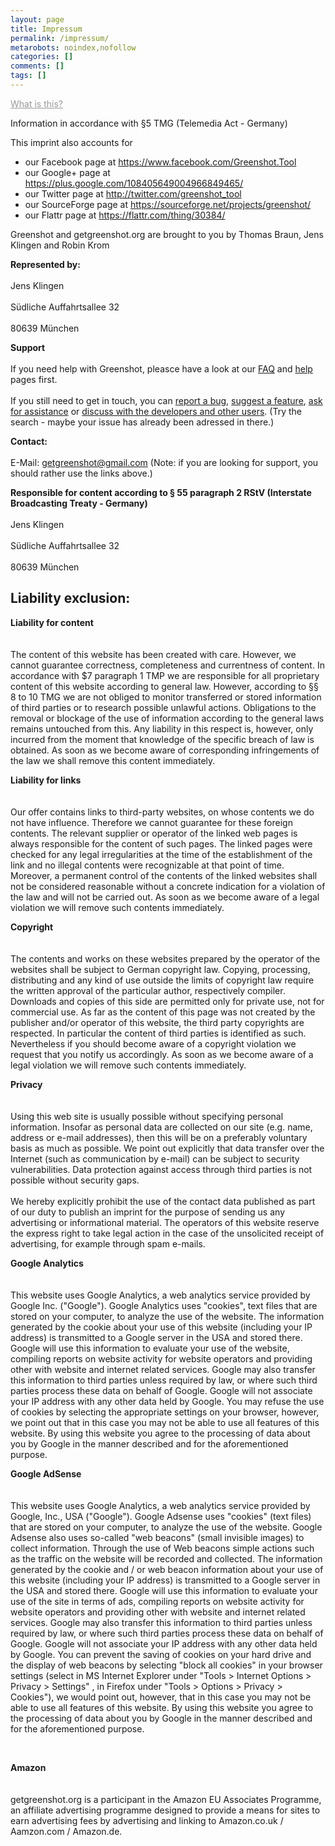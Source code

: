 ```yaml
---
layout: page
title: Impressum
permalink: /impressum/
metarobots: noindex,nofollow
categories: []
comments: []
tags: []
---
```

<p><a href="http://en.wikipedia.org/wiki/Impressum" target="_blank" style="color:#999999">What is this?</a></p>
<p>Information in accordance with §5 TMG (Telemedia Act - Germany)</p>
<p>This imprint also accounts for </p>
<ul>
<li>our Facebook page at <a href="https://www.facebook.com/Greenshot.Tool" target="_blank">https://www.facebook.com/Greenshot.Tool</a></li>
<li>our Google+ page at <a href="https://plus.google.com/108405649004966849465/" target="_blank">https://plus.google.com/108405649004966849465/</a></li>
<li>our Twitter page at <a href="http://twitter.com/greenshot_tool" target="_blank">http://twitter.com/greenshot_tool</a></li>
<li>our SourceForge page at <a href="https://sourceforge.net/projects/greenshot/" target="_blank">https://sourceforge.net/projects/greenshot/</a></li>
<li>our Flattr page at <a href="https://flattr.com/thing/30384/" target="_blank">https://flattr.com/thing/30384/</a></li>
</ul>
<p>Greenshot and getgreenshot.org are brought to you by Thomas Braun, Jens Klingen and Robin Krom<br></p>
<p> <strong>Represented by: </strong><br><br />
Jens Klingen<br><br />
Südliche Auffahrtsallee 32<br><br />
80639 München</p>
<p>
<strong>Support</strong><br><br />
If you need help with Greenshot, pleasce have a look at our <a href="/faq/">FAQ</a> and <a href="/help">help</a> pages first.<br><br />
If you still need to get in touch, you can <a href="http://sourceforge.net/p/greenshot/bugs/" target="_blank" rel="nofollow">report a bug</a>, <a href="http://sourceforge.net/p/greenshot/feature-requests/" target="_blank" rel="nofollow">suggest a feature</a>, <a href="https://sourceforge.net/p/greenshot/support-requests/" rel="nofollow">ask for assistance</a> or <a href="http://sourceforge.net/p/greenshot/discussion/676082/" target="_blank" rel="nofollow">discuss with the developers and other users</a>. (Try the search - maybe your issue has already been adressed in there.)</p>
<p>
<strong>Contact:</strong> <br><br />
E-Mail: <a href='mailto:getgreenshot@gmail.com'>getgreenshot@gmail.com</a> (Note: if you are looking for support, you should rather use the links above.)</p>
<p><strong>Responsible for content according to § 55 paragraph 2 RStV (Interstate Broadcasting Treaty - Germany)</strong><br><br />
Jens Klingen<br><br />
Südliche Auffahrtsallee 32<br><br />
80639 München</p>
<h2>Liability exclusion: </h2>
<p>
<strong>Liability for content</strong><br><br><br />
The content of this website has been created with care. However, we cannot guarantee correctness, completeness and currentness of content. In accordance with $7 paragraph 1 TMP we are responsible for all proprietary content of this website according to general law. However, according to §§ 8 to 10 TMG we are not obliged to monitor transferred or stored information of third parties or to research possible unlawful actions. Obligations to the removal or blockage of the use of information according to the general laws remains untouched from this. Any liability in this respect is, however, only incurred from the moment that knowledge of the specific breach of law is obtained. As soon as we become aware of corresponding infringements of the law we shall remove this content immediately.</p>
<p>
<strong>Liability for links</strong><br><br><br />
Our offer contains links to third-party websites, on whose contents we do not have influence. Therefore we cannot guarantee for these foreign contents. The relevant supplier or operator of the linked web pages is always responsible for the content of such pages. The linked pages were checked for any legal irregularities at the time of the establishment of the link and no illegal contents were recognizable at that point of time. Moreover, a permanent control of the contents of the linked websites shall not be considered reasonable without a concrete indication for a violation of the law and will not be carried out. As soon as we become aware of a legal violation we will remove such contents immediately.</p>
<p>
<strong>Copyright</strong><br><br><br />
The contents and works on these websites prepared by the operator of the websites shall be subject to German copyright law. Copying, processing, distributing and any kind of use outside the limits of copyright law require the written approval of the particular author, respectively compiler. Downloads and copies of this side are permitted only for private use, not for commercial use. As far as the content of this page was not created by the publisher and/or operator of this website, the third party copyrights are respected. In particular the content of third parties is identified as such. Nevertheless if you should become aware of a copyright violation we request that you notify us accordingly. As soon as we become aware of a legal violation we will remove such contents immediately.</p>
<p>
<strong>Privacy</strong><br><br><br />
Using this web site is usually possible without specifying personal information. Insofar as personal data are collected on our site (e.g. name, address or e-mail addresses), then this will be on a preferably voluntary basis as much as possible. We point out explicitly that data transfer over the Internet (such as communication by e-mail) can be subject to security vulnerabilities. Data protection against access through third parties is not possible without security gaps.<br><br />
We hereby explicitly prohibit the use of the contact data published as part of our duty to publish an imprint for the purpose of sending us any advertising or informational material. The operators of this website reserve the express right to take legal action in the case of the unsolicited receipt of advertising, for example through spam e-mails.</p>
<p><strong>Google Analytics</strong><br><br><br />
This website uses Google Analytics, a web analytics service provided by Google Inc. ("Google"). Google Analytics uses "cookies", text files that are stored on your computer, to analyze the use of the website. The information generated by the cookie about your use of this website (including your IP address) is transmitted to a Google server in the USA and stored there. Google will use this information to evaluate your use of the website, compiling reports on website activity for website operators and providing other with website and internet related services. Google may also transfer this information to third parties unless required by law, or where such third parties process these data on behalf of Google. Google will not associate your IP address with any other data held by Google. You may refuse the use of cookies by selecting the appropriate settings on your browser, however, we point out that in this case you may not be able to use all features of this website. By using this website you agree to the processing of data about you by Google in the manner described and for the aforementioned purpose.</p>
<p>
<strong>Google AdSense</strong><br><br><br />
This website uses Google Analytics, a web analytics service provided by Google, Inc., USA ("Google"). Google Adsense uses "cookies" (text files) that are stored on your computer, to analyze the use of the website. Google Adsense also uses so-called "web beacons" (small invisible images) to collect information. Through the use of Web beacons simple actions such as the traffic on the website will be recorded and collected. The information generated by the cookie and / or web beacon information about your use of this website (including your IP address) is transmitted to a Google server in the USA and stored there. Google will use this information to evaluate your use of the site in terms of ads, compiling reports on website activity for website operators and providing other with website and internet related services. Google may also transfer this information to third parties unless required by law, or where such third parties process these data on behalf of Google. Google will not associate your IP address with any other data held by Google. You can prevent the saving of cookies on your hard drive and the display of web beacons by selecting "block all cookies" in your browser settings (select in MS Internet Explorer under "Tools > Internet Options > Privacy > Settings" , in Firefox under "Tools > Options > Privacy > Cookies"), we would point out, however, that in this case you may not be able to use all features of this website. By using this website you agree to the processing of data about you by Google in the manner described and for the aforementioned purpose.</p>
<p><br> </p>
<p>
<strong>Amazon</strong><br><br><br />
getgreenshot.org is a participant in the Amazon EU Associates Programme, an affiliate advertising programme designed to provide a means for sites to earn advertising fees by advertising and linking to Amazon.co.uk / Aamzon.com / Amazon.de.</p>
